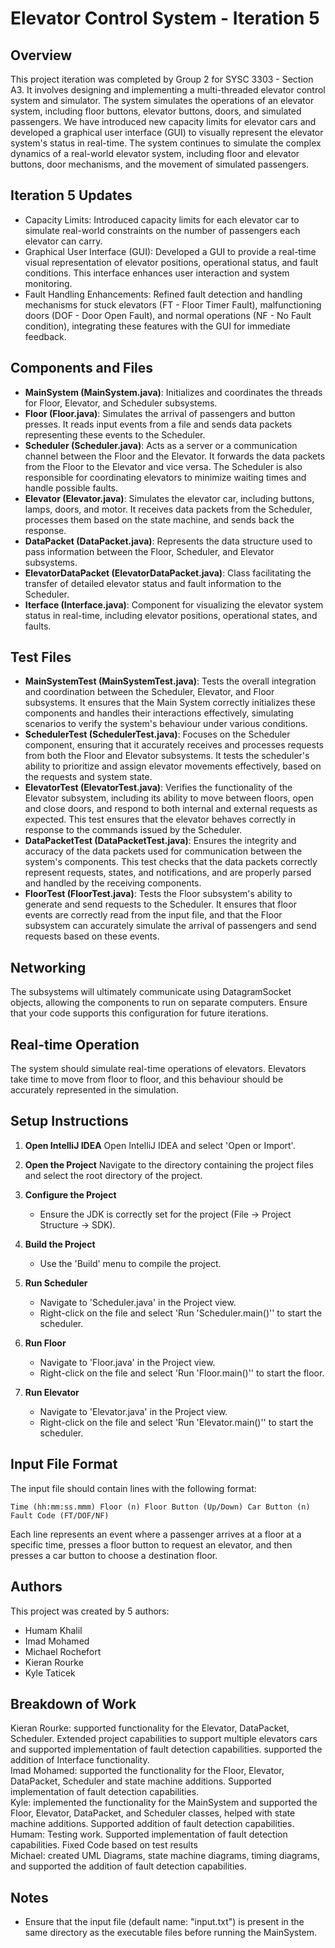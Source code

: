 # Elevator Control System - Iteration 5

## Overview

This project iteration was completed by Group 2 for SYSC 3303 - Section A3. It involves designing and implementing a multi-threaded elevator control system and simulator. The system simulates the operations of an elevator system, including floor buttons, elevator buttons, doors, and simulated passengers. We have introduced new capacity limits for elevator cars and developed a graphical user interface (GUI) to visually represent the elevator system's status in real-time. The system continues to simulate the complex dynamics of a real-world elevator system, including floor and elevator buttons, door mechanisms, and the movement of simulated passengers.

## Iteration 5 Updates

- Capacity Limits: Introduced capacity limits for each elevator car to simulate real-world constraints on the number of passengers each elevator can carry.
- Graphical User Interface (GUI): Developed a GUI to provide a real-time visual representation of elevator positions, operational status, and fault conditions. This interface enhances user interaction and system monitoring.
- Fault Handling Enhancements: Refined fault detection and handling mechanisms for stuck elevators (FT - Floor Timer Fault), malfunctioning doors (DOF - Door Open Fault), and normal operations (NF - No Fault condition), integrating these features with the GUI for immediate feedback.


## Components and Files

- **MainSystem (MainSystem.java)**: Initializes and coordinates the threads for Floor, Elevator, and Scheduler
  subsystems.
- **Floor (Floor.java)**: Simulates the arrival of passengers and button presses. It reads input events from a file and
  sends data packets representing these events to the Scheduler.
- **Scheduler (Scheduler.java)**: Acts as a server or a communication channel between the Floor and the Elevator. It
  forwards the data packets from the Floor to the Elevator and vice versa. The Scheduler is also responsible for
  coordinating elevators to minimize waiting times and handle possible faults.
- **Elevator (Elevator.java)**: Simulates the elevator car, including buttons, lamps, doors, and motor. It receives data
  packets from the Scheduler, processes them based on the state machine, and sends back the response.
- **DataPacket (DataPacket.java)**: Represents the data structure used to pass information between the Floor, Scheduler,
  and Elevator subsystems.
- **ElevatorDataPacket (ElevatorDataPacket.java)**: Class facilitating the transfer of detailed elevator status and fault information to the Scheduler.
- **Iterface (Interface.java)**: Component for visualizing the elevator system status in real-time, including elevator positions, operational states, and faults.

## Test Files

- **MainSystemTest (MainSystemTest.java)**: Tests the overall integration and coordination between the Scheduler,
  Elevator, and Floor subsystems. It ensures that the Main System correctly initializes these components and handles
  their interactions effectively, simulating scenarios to verify the system's behaviour under various conditions.
- **SchedulerTest (SchedulerTest.java)**: Focuses on the Scheduler component, ensuring that it accurately receives and
  processes requests from both the Floor and Elevator subsystems. It tests the scheduler's ability to prioritize and
  assign elevator movements effectively, based on the requests and system state.
- **ElevatorTest (ElevatorTest.java)**: Verifies the functionality of the Elevator subsystem, including its ability to
  move between floors, open and close doors, and respond to both internal and external requests as expected. This test
  ensures that the elevator behaves correctly in response to the commands issued by the Scheduler.
- **DataPacketTest (DataPacketTest.java)**: Ensures the integrity and accuracy of the data packets used for
  communication between the system's components. This test checks that the data packets correctly represent requests,
  states, and notifications, and are properly parsed and handled by the receiving components.
- **FloorTest (FloorTest.java)**: Tests the Floor subsystem's ability to generate and send requests to the Scheduler. It
  ensures that floor events are correctly read from the input file, and that the Floor subsystem can accurately simulate
  the arrival of passengers and send requests based on these events.

## Networking

The subsystems will ultimately communicate using DatagramSocket objects, allowing the components to run on separate computers. Ensure that your code supports this configuration for future iterations.

## Real-time Operation

The system should simulate real-time operations of elevators. Elevators take time to move from floor to floor, and this behaviour should be accurately represented in the simulation.

## Setup Instructions

1. **Open IntelliJ IDEA**
   Open IntelliJ IDEA and select 'Open or Import'.

2. **Open the Project**
   Navigate to the directory containing the project files and select the root directory of the project.

3. **Configure the Project**
   - Ensure the JDK is correctly set for the project (File -> Project Structure -> SDK).

4. **Build the Project**
   - Use the 'Build' menu to compile the project.

5. **Run Scheduler**
   - Navigate to 'Scheduler.java' in the Project view.
   - Right-click on the file and select 'Run 'Scheduler.main()'' to start the scheduler.

6. **Run Floor**
   - Navigate to 'Floor.java' in the Project view.
   - Right-click on the file and select 'Run 'Floor.main()'' to start the floor.

7. **Run Elevator**
   - Navigate to 'Elevator.java' in the Project view.
   - Right-click on the file and select 'Run 'Elevator.main()'' to start the scheduler.

## Input File Format

The input file should contain lines with the following format:

```
Time (hh:mm:ss.mmm) Floor (n) Floor Button (Up/Down) Car Button (n) Fault Code (FT/DOF/NF)
```

Each line represents an event where a passenger arrives at a floor at a specific time, presses a floor button to request
an elevator, and then presses a car button to choose a destination floor.

## Authors

This project was created by 5 authors:

- Humam Khalil
- Imad Mohamed
- Michael Rochefort
- Kieran Rourke
- Kyle Taticek

## Breakdown of Work

Kieran Rourke: supported functionality for the Elevator, DataPacket, Scheduler. Extended project capabilities to support multiple elevators cars and supported implementation of fault detection capabilities. supported the addition of Interface functionality.<br>
Imad Mohamed: supported the functionality for the Floor, Elevator, DataPacket, Scheduler and state machine additions. Supported implementation of fault detection capabilities.<br>
Kyle: implemented the functionality for the MainSystem and supported the Floor, Elevator, DataPacket, and Scheduler classes, helped with state machine additions. Supported addition of fault detection capabilities.<br>
Humam: Testing work. Supported implementation of fault detection capabilities. Fixed Code based on test results<br>
Michael: created UML Diagrams, state machine diagrams, timing diagrams, and supported the addition of fault detection capabilities.<br>


## Notes

- Ensure that the input file (default name: "input.txt") is present in the same directory as the executable files before running the MainSystem.
